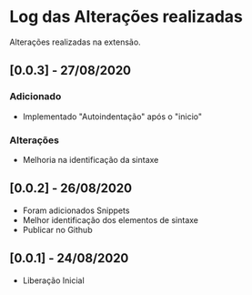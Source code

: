 # Log das Alterações realizadas

Alterações realizadas na extensão.

## [0.0.3] - 27/08/2020
### Adicionado
- Implementado "Autoindentação" após o "inicio"

### Alterações
- Melhoria na identificação da sintaxe

## [0.0.2] - 26/08/2020

- Foram adicionados Snippets
- Melhor identificação dos elementos de sintaxe
- Publicar no Github

## [0.0.1] - 24/08/2020

- Liberação Inicial